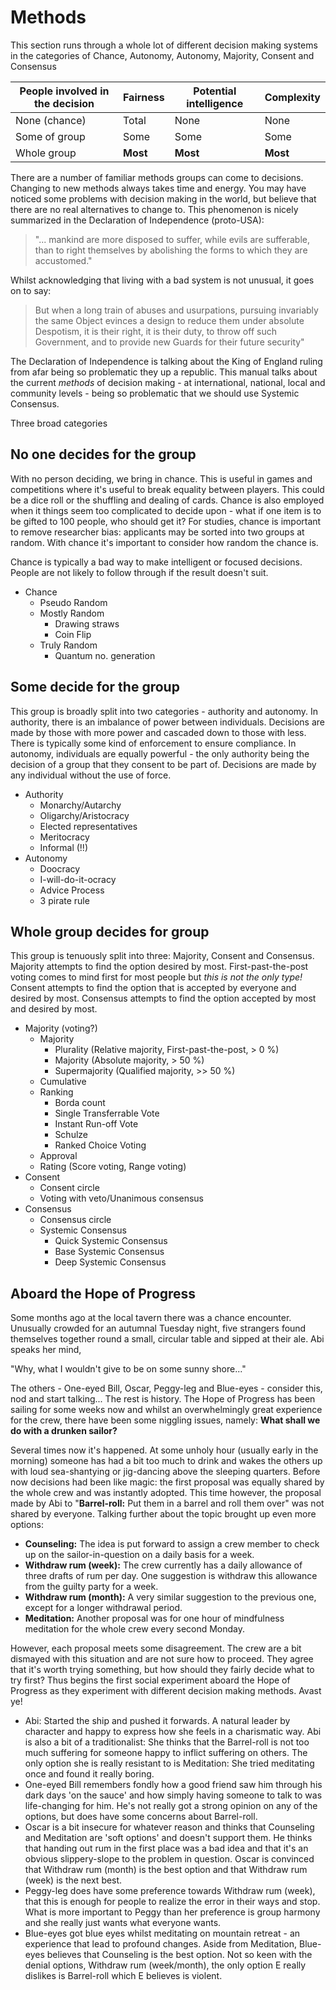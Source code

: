 # Methods

This section runs through a whole lot of different decision making systems in the categories of Chance, Autonomy, Autonomy, Majority, Consent and Consensus

| People involved in the decision | Fairness | Potential intelligence | Complexity |
| -- | -- | -- | -- |
| None (chance) | Total | None | None |
| Some of group | Some | Some | Some |
| Whole group | **Most** | **Most** | **Most** |

There are a number of familiar methods groups can come to decisions. Changing to new methods always takes time and energy. You may have noticed some problems with decision making in the world, but believe that there are no real alternatives to change to. This phenomenon is nicely summarized in the Declaration of Independence (proto-USA):

>"... mankind are more disposed to suffer, while evils are sufferable, than to right themselves by abolishing the forms to which they are accustomed." 

Whilst acknowledging that living with a bad system is not unusual, it goes on to say:

>But when a long train of abuses and usurpations, pursuing invariably the same Object evinces a design to reduce them under absolute Despotism, it is their right, it is their duty, to throw off such Government, and to provide new Guards for their future security"

The Declaration of Independence is talking about the King of England ruling from afar being so problematic they up a republic. This manual talks about the current *methods* of decision making - at international, national, local and community levels - being so problematic that we should use Systemic Consensus.

Three broad categories

## No one decides for the group ##

With no person deciding, we bring in chance. This is useful in games and competitions where it's useful to break equality between players. This could be a dice roll or the shuffling and dealing of cards. Chance is also employed when it things seem too complicated to decide upon - what if one item is to be gifted to 100 people, who should get it? For studies, chance is important to remove researcher bias: applicants may be sorted into two groups at random. With chance it's important to consider how random the chance is.

Chance is typically a bad way to make intelligent or focused decisions. People are not likely to follow through if the result doesn't suit.

* Chance
  * Pseudo Random
  * Mostly Random
    * Drawing straws
    * Coin Flip
  * Truly Random
    * Quantum no. generation
  
## Some decide for the group ##

This group is broadly split into two categories - authority and autonomy. In authority, there is an imbalance of power between individuals. Decisions are made by those with more power and cascaded down to those with less. There is typically some kind of enforcement to ensure compliance. In autonomy, individuals are equally powerful - the only authority being the decision of a group that they consent to be part of. Decisions are made by any individual without the use of force.

  * Authority
    * Monarchy/Autarchy
    * Oligarchy/Aristocracy
    * Elected representatives
    * Meritocracy
    * Informal (!!)
  * Autonomy
    * Doocracy
    * I-will-do-it-ocracy
    * Advice Process
    * 3 pirate rule
    
## Whole group decides for group ##

This group is tenuously split into three: Majority, Consent and Consensus. Majority attempts to find the option desired by most. First-past-the-post voting comes to mind first for most people but *this is not the only type!* Consent attempts to find the option that is accepted by everyone and desired by most. Consensus attempts to find the option accepted by most and desired by most. 

  * Majority (voting?)
    * Majority
      * Plurality (Relative majority, First-past-the-post, > 0 %)
      * Majority (Absolute majority, > 50 %)
      * Supermajority (Qualified majority, >> 50 %)
    * Cumulative
    * Ranking
      * Borda count
      * Single Transferrable Vote
      * Instant Run-off Vote
      * Schulze
      * Ranked Choice Voting
    * Approval
    * Rating (Score voting, Range voting)
  * Consent 
    * Consent circle
    * Voting with veto/Unanimous consensus
  * Consensus
    * Consensus circle
    * Systemic Consensus
        * Quick Systemic Consensus
        * Base Systemic Consensus
        * Deep Systemic Consensus

## Aboard the Hope of Progress ##

Some months ago at the local tavern there was a chance encounter. Unusually crowded for an autumnal Tuesday night, five strangers found themselves together round a small, circular table and sipped at their ale. Abi speaks her mind,

"Why, what I wouldn't give to be on some sunny shore..."

The others - One-eyed Bill, Oscar, Peggy-leg and Blue-eyes - consider this, nod and start talking... The rest is history. The Hope of Progress has been sailing for some weeks now and whilst an overwhelmingly great experience for the crew, there have been some niggling issues, namely: **What shall we do with a drunken sailor?**

Several times now it's happened. At some unholy hour (usually early in the morning) someone has had a bit too much to drink and wakes the others up with loud sea-shantying or jig-dancing above the sleeping quarters. Before now decisions had been like magic: the first proposal was equally shared by the whole crew and was instantly adopted. This time however, the proposal made by Abi to "**Barrel-roll:** Put them in a barrel and roll them over" was not shared by everyone. Talking further about the topic brought up even more options:

* **Counseling:** The idea is put forward to assign a crew member to check up on the sailor-in-question on a daily basis for a week.
* **Withdraw rum (week):** The crew currently has a daily allowance of three drafts of rum per day. One suggestion is withdraw this allowance from the guilty party for a week.
* **Withdraw rum (month):** A very similar suggestion to the previous one, except for a longer withdrawal period.
* **Meditation:** Another proposal was for one hour of mindfulness meditation for the whole crew every second Monday.

However, each proposal meets some disagreement. The crew are a bit dismayed with this situation and are not sure how to proceed. They agree that it's worth trying something, but how should they fairly decide what to try first? Thus begins the first social experiment aboard the Hope of Progress as they experiment with different decision making methods. Avast ye!

* Abi: Started the ship and pushed it forwards. A natural leader by character and happy to express how she feels in a charismatic way. Abi is also a bit of a traditionalist: She thinks that the Barrel-roll is not too much suffering for someone happy to inflict suffering on others. The only option she is really resistant to is Meditation: She tried meditating once and found it really boring. 
* One-eyed Bill remembers fondly how a good friend saw him through his dark days 'on the sauce' and how simply having someone to talk to was life-changing for him. He's not really got a strong opinion on any of the options, but does have some concerns about Barrel-roll.
* Oscar is a bit insecure for whatever reason and thinks that Counseling and Meditation are 'soft options' and doesn't support them. He thinks that handing out rum in the first place was a bad idea and that it's an obvious slippery-slope to the problem in question. Oscar is convinced that Withdraw rum (month) is the best option and that Withdraw rum (week) is the next best.
* Peggy-leg does have some preference towards Withdraw rum (week), that this is enough for people to realize the error in their ways and stop. What is more important to Peggy than her preference is group harmony and she really just wants what everyone wants.
* Blue-eyes got blue eyes whilst meditating on mountain retreat - an experience that lead to profound changes. Aside from Meditation, Blue-eyes believes that Counseling is the best option. Not so keen with the denial options, Withdraw rum (week/month), the only option E really dislikes is Barrel-roll which E believes is violent.
